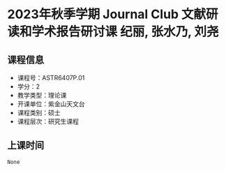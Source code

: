 # 2023年秋季学期 Journal Club 文献研读和学术报告研讨课 纪丽, 张水乃, 刘尧






## 课程信息

- 课程号：ASTR6407P.01
- 学分：2
- 教学类型：理论课
- 开课单位：紫金山天文台
- 课程类别：硕士
- 课程层次：研究生课程

## 上课时间

```
None
```

